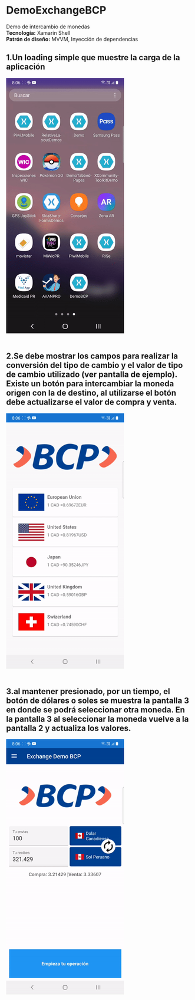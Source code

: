 # DemoExchangeBCP
Demo de intercambio de monedas<br/>
**Tecnología:** Xamarin Shell <br/>
**Patrón de diseño:** MVVM, Inyección de dependencias<br/>

 ## 1.Un loading simple que muestre la carga de la aplicación

![Loading](https://github.com/elcainas/DemoExchangeBCP/blob/master/capturas/1load.gif?raw=true) 
<br/>
<br/>
## 2.Se debe mostrar los campos para realizar la conversión del tipo de cambio y el valor de tipo de cambio utilizado (ver pantalla de ejemplo). Existe un botón para intercambiar la moneda origen con la de destino, al utilizarse el botón debe actualizarse el valor de compra y venta.

![Loading](https://github.com/elcainas/DemoExchangeBCP/blob/master/capturas/2swap.gif?raw=true)
<br/>
<br/>
## 3.al mantener presionado, por un tiempo, el botón de dólares o soles se muestra la pantalla 3 en donde se podrá seleccionar otra moneda. En la pantalla 3 al seleccionar la moneda vuelve a la pantalla 2 y actualiza los valores. 

![Loading](https://github.com/elcainas/DemoExchangeBCP/blob/master/capturas/3changesoltoyen.gif?raw=true)


